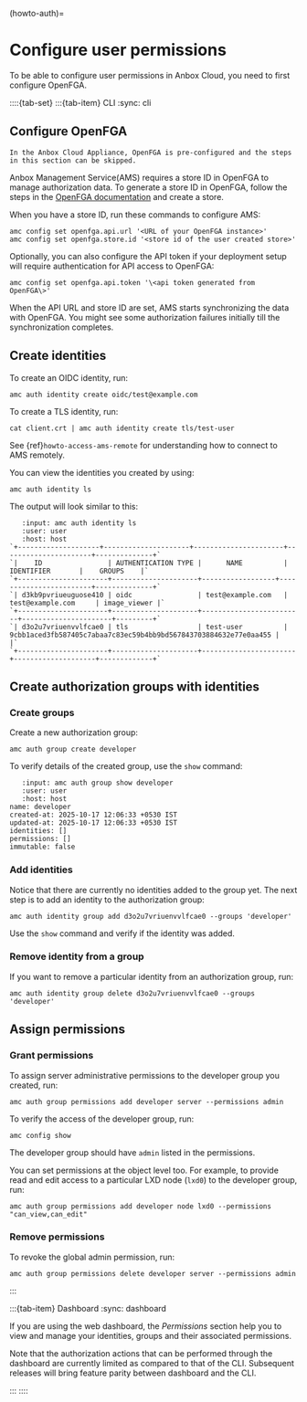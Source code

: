 (howto-auth)=
# Configure user permissions

To be able to configure user permissions in Anbox Cloud, you need to first configure OpenFGA.

::::{tab-set}
:::{tab-item} CLI
:sync: cli

## Configure OpenFGA

```{important}
In the Anbox Cloud Appliance, OpenFGA is pre-configured and the steps in this section can be skipped.
```
Anbox Management Service(AMS) requires a store ID in OpenFGA to manage authorization data. To generate a store ID in OpenFGA, follow the steps in the [OpenFGA documentation](https://openfga.dev/docs/getting-started/create-store) and create a store. 

When you have a store ID, run these commands to configure AMS:

```
amc config set openfga.api.url '<URL of your OpenFGA instance>'
amc config set openfga.store.id '<store id of the user created store>'
```

Optionally, you can also configure the API token if your deployment setup will require authentication for API access to OpenFGA:

    amc config set openfga.api.token '\<api token generated from OpenFGA\>'

When the API URL and store ID are set, AMS starts synchronizing the data with OpenFGA. You might see some authorization failures initially till the synchronization completes.

## Create identities

To create an OIDC identity, run:

    amc auth identity create oidc/test@example.com

To create a TLS identity, run:

    cat client.crt | amc auth identity create tls/test-user

See {ref}`howto-access-ams-remote` for understanding how to connect to AMS remotely.

You can view the identities you created by using:  

    amc auth identity ls

The output will look similar to this:
```{terminal}
   :input: amc auth identity ls
   :user: user
   :host: host
`+--------------------+---------------------+----------------------+----------------------+--------------+`
`|    ID                | AUTHENTICATION TYPE |      NAME          |     IDENTIFIER       |    GROUPS    |`
`+----------------------+---------------------+------------------+------------------------+--------------+`
`| d3kb9pvriueuguose410 | oidc                | test@example.com   | test@example.com     | image_viewer |`
`+----------------------+---------------------+-------------------------+----------------------+---------+`
`| d3o2u7vriuenvvlfcae0 | tls                 | test-user          | 9cbb1aced3fb587405c7abaa7c83ec59b4bb9bd567843703884632e77e0aa455 |   |`
`+----------------------+---------------------+-----------------------+--------------------+-------------+`
```

## Create authorization groups with identities

### Create groups

Create a new authorization group:

    amc auth group create developer

To verify details of the created group, use the `show` command:

```{terminal}
   :input: amc auth group show developer
   :user: user
   :host: host
name: developer
created-at: 2025-10-17 12:06:33 +0530 IST
updated-at: 2025-10-17 12:06:33 +0530 IST
identities: []
permissions: []
immutable: false
```

### Add identities

Notice that there are currently no identities added to the group yet. The next step is to add an identity to the authorization group:

    amc auth identity group add d3o2u7vriuenvvlfcae0 --groups 'developer'

Use the `show` command and verify if the identity was added.

### Remove identity from a group

If you want to remove a particular identity from an authorization group, run:

    amc auth identity group delete d3o2u7vriuenvvlfcae0 --groups 'developer'

## Assign permissions

### Grant permissions

To assign server administrative permissions to the developer group you created, run:

    amc auth group permissions add developer server --permissions admin

To verify the access of the developer group, run:

    amc config show  

The developer group should have `admin` listed in the permissions.

You can set permissions at the object level too. For example, to provide read and edit access to a particular LXD node (`lxd0`) to the developer group, run:

    amc auth group permissions add developer node lxd0 --permissions "can_view,can_edit"

### Remove permissions

To revoke the global admin permission, run:

    amc auth group permissions delete developer server --permissions admin
:::

:::{tab-item} Dashboard
:sync: dashboard

If you are using the web dashboard, the *Permissions* section help you to view and manage your identities, groups and their associated permissions.

Note that the authorization actions that can be performed through the dashboard are currently limited as compared to that of the CLI. Subsequent releases will bring feature parity between dashboard and the CLI.

:::
::::
